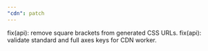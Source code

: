 ```yaml
---
"cdn": patch
---
```


fix(api): remove square brackets from generated CSS URLs.
fix(api): validate standard and full axes keys for CDN worker.

